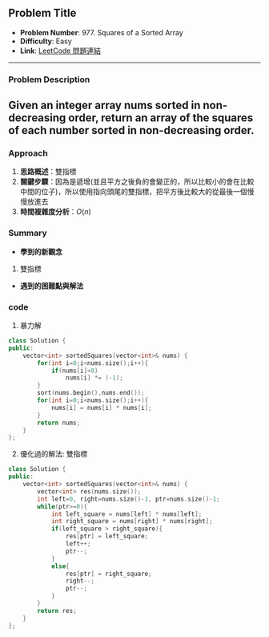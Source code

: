 ## Problem Title

- **Problem Number**:  977. Squares of a Sorted Array
- **Difficulty**: Easy
- **Link**: [LeetCode 問題連結](https://leetcode.com/problems/squares-of-a-sorted-array/description/)

---

### Problem Description

Given an integer array nums sorted in non-decreasing order, return an array of the squares of each number sorted in non-decreasing order.
---

### Approach

1. **思路概述**：雙指標
2. **關鍵步驟**：因為是遞增(並且平方之後負的會變正的，所以比較小的會在比較中間的位子)，所以使用指向頭尾的雙指標，把平方後比較大的從最後一個慢慢放進去
3. **時間複雜度分析**：$O(n)$  

### Summary

- **學到的新觀念** 
1. 雙指標
- **遇到的困難點與解法**  

### code
1. 暴力解
```cpp
class Solution {
public:
    vector<int> sortedSquares(vector<int>& nums) {
        for(int i=0;i<nums.size();i++){
            if(nums[i]<0)
                nums[i] *= (-1);
        }
        sort(nums.begin(),nums.end());
        for(int i=0;i<nums.size();i++){
            nums[i] = nums[i] * nums[i];
        }
        return nums;
    }
};
```
2. 優化過的解法: 雙指標
```cpp
class Solution {
public:
    vector<int> sortedSquares(vector<int>& nums) {
        vector<int> res(nums.size());
        int left=0, right=nums.size()-1, ptr=nums.size()-1;
        while(ptr>=0){
            int left_square = nums[left] * nums[left];
            int right_square = nums[right] * nums[right];
            if(left_square > right_square){
                res[ptr] = left_square;
                left++;
                ptr--;
            }
            else{
                res[ptr] = right_square;
                right--;
                ptr--;
            }
        }
        return res;
    }
};
```